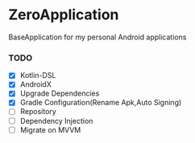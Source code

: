 # ZeroApplication
BaseApplication for my personal Android applications


### TODO
- [X] Kotlin-DSL
- [X] AndroidX
- [X] Upgrade Dependencies
- [X] Gradle Configuration(Rename Apk,Auto Signing)
- [ ] Repository
- [ ] Dependency Injection
- [ ] Migrate on MVVM

